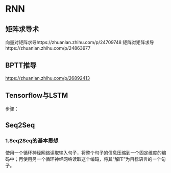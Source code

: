 # RNN

## 矩阵求导术
向量对矩阵求导https://zhuanlan.zhihu.com/p/24709748
矩阵对矩阵求导https://zhuanlan.zhihu.com/p/24863977

## BPTT推导
https://zhuanlan.zhihu.com/p/26892413

## Tensorflow与LSTM
步骤：


## Seq2Seq

### 1.Seq2Seq的基本思想
使用一个循环神经网络读取输入句子，将整个句子的信息压缩到一个固定维度的编码中；再使用另一个循环神经网络读取这个编码，将其“解压”为目标语言的一个句子。

